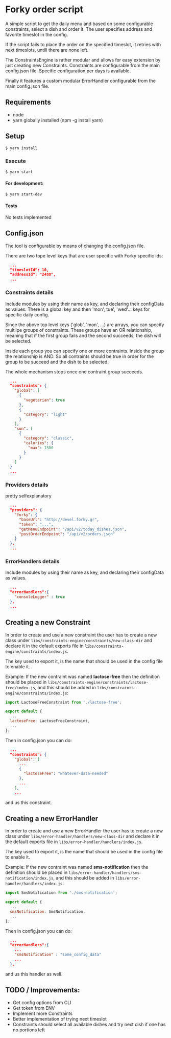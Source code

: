 # Forky order script

A simple script to get the daily menu and based on some configurable constraints, select a dish and order it.
The user specifies address and favorite timeslot in the config.

If the script fails to place the order on the specified timeslot, it retries with next timeslots, untill there are none left.

The ConstraintsEngine is rather modular and allows for easy extension by just creating new Constraints.
Constraints are configurable from the main config.json file. Specific configuration per days is available.

Finally it features a custom modular ErrorHandler configurable from the main config.json file.

## Requirements

- node
- yarn globally installed (npm -g install yarn)

## Setup

```sh
$ yarn install
```

### Execute

```sh
$ yarn start
```

#### For development:

```sh
$ yarn start-dev
```

#### Tests

No tests implemented

## Config.json

The tool is configurable by means of changing the config.json file.

There are two tope level keys that are user specific with Forky specific ids:

```json
  ...
  "timeslotId": 10,
  "addressId": "2488",
  ...
```

### Constraints details

Include modules by using their name as key, and declaring their configData as values.
There is a global key and then 'mon', tue', 'wed'... keys for specific daily config.

Since the above top level keys ('glob', 'mon', ...) are arrays, you can specify multilpe groups of constraints.
These groups have an OR relationship, meaning that if the first group fails and the second succeeds, the dish will be selected.

Inside each group you can specify one or more contraints. Inside the group the relationship is AND.
So all contraints should be true in order for the group to be succeed and the dish to be selected.

The whole mechanism stops once one contraint group succeeds.


```json
  ...
  "constraints": {
    "global": [
      {
        "vegetarian": true
      },
      {
        "category": "light"
      }
    ],
    "sun": [
      {
        "category": "classic",
        "calories": {
          "max": 1500
        }
      }
    ]
  }
  ...
```

### Providers details

pretty selfexplanatory

```json
  ...
  "providers": {
    "forky": {
      "baseUrl": "http://devel.forky.gr",
      "token": "...",
      "getMenuEndpoint": "/api/v2/today_dishes.json",
      "postOrderEndpoint": "/api/v2/orders.json"
    }
  },
  ...
```

### ErrorHandlers details

Include modules by using their name as key, and declaring their configData as values.

```json
  ...
  "errorHandlers":{
    "consoleLogger" : true
  },
  ...
```

## Creating a new Constraint

In order to create and use a new constraint the user has to create a new class under `libs/constraints-engine/constraints/new-class-dir` and declare it in the default exports file in `libs/constraints-engine/constraints/index.js`.

The key used to export it, is the name that should be used in the config file to enable it.

Example: If the new contraint was named **lactose-free** then the definition should be placed in `libs/constraints-engine/constraints/lactose-free/index.js`, and this should be added in `libs/constraints-engine/constraints/index.js`:

```javascript
import LactoseFreeConstraint from './lactose-free';

export default {
  ...
  lactoseFree: LactoseFreeConstraint,
  ...
};
```

Then in config.json you can do:

```json
  ...
  "constraints": {
    "global": [
      ...
      {
        "lactoseFree": "whatever-data-needed"
      },
      ...
    ],
    ...
```

and us this constraint.

## Creating a new ErrorHandler

In order to create and use a new ErrorHandler the user has to create a new class under `libs/error-handler/handlers/new-class-dir` and declare it in the default exports file in `libs/error-handler/handlers/index.js`.

The key used to export it, is the name that should be used in the config file to enable it.

Example: If the new contraint was named **sms-notification** then the definition should be placed in `libs/error-handler/handlers/sms-notification/index.js`, and this should be added in `libs/error-handler/handlers/index.js`:

```javascript
import SmsNotification from './sms-notification';

export default {
  ...
  smsNotification: SmsNotification,
  ...
};
```

Then in config.json you can do:

```json
  ...
  "errorHandlers":{
    ...
    "smsNotification" : "some_config_data"
    ...
  },
```

and us this handler as well.

## TODO / Improvements:

- Get config options from CLI
- Get token from ENV
- Implement more Constraints
- Better implementation of trying next timeslot
- Constraints should select all available dishes and try next dish if one has no portions left
